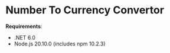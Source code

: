 Number To Currency Convertor
===

**Requirements**:

- .NET 6.0
- Node.js 20.10.0 (includes npm 10.2.3)

